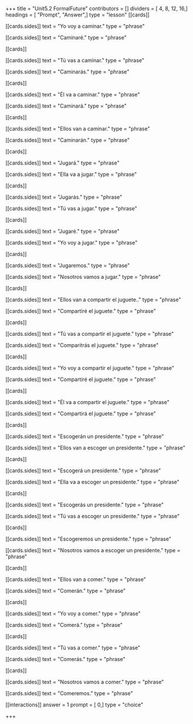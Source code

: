 +++
title = "Unit5.2 FormalFuture"
contributors = []
dividers = [ 4, 8, 12, 16,]
headings = [ "Prompt", "Answer",]
type = "lesson"
[[cards]]

[[cards.sides]]
text = "Yo voy a caminar."
type = "phrase"

[[cards.sides]]
text = "Caminaré."
type = "phrase"

[[cards]]

[[cards.sides]]
text = "Tú vas a caminar."
type = "phrase"

[[cards.sides]]
text = "Caminarás."
type = "phrase"

[[cards]]

[[cards.sides]]
text = "Él va a caminar."
type = "phrase"

[[cards.sides]]
text = "Caminará."
type = "phrase"

[[cards]]

[[cards.sides]]
text = "Ellos van a caminar."
type = "phrase"

[[cards.sides]]
text = "Caminarán."
type = "phrase"

[[cards]]

[[cards.sides]]
text = "Jugará."
type = "phrase"

[[cards.sides]]
text = "Ella va a jugar."
type = "phrase"

[[cards]]

[[cards.sides]]
text = "Jugarás."
type = "phrase"

[[cards.sides]]
text = "Tú vas a jugar."
type = "phrase"

[[cards]]

[[cards.sides]]
text = "Jugaré."
type = "phrase"

[[cards.sides]]
text = "Yo voy a jugar."
type = "phrase"

[[cards]]

[[cards.sides]]
text = "Jugaremos."
type = "phrase"

[[cards.sides]]
text = "Nosotros vamos a jugar."
type = "phrase"

[[cards]]

[[cards.sides]]
text = "Ellos van a compartir el juguete.."
type = "phrase"

[[cards.sides]]
text = "Compartiré el juguete."
type = "phrase"

[[cards]]

[[cards.sides]]
text = "Tú vas a compartir el juguete."
type = "phrase"

[[cards.sides]]
text = "Comparitrás el juguete."
type = "phrase"

[[cards]]

[[cards.sides]]
text = "Yo voy a compartir el juguete."
type = "phrase"

[[cards.sides]]
text = "Compartiré el juguete."
type = "phrase"

[[cards]]

[[cards.sides]]
text = "Él va a compartir el juguete."
type = "phrase"

[[cards.sides]]
text = "Compartirá el juguete."
type = "phrase"

[[cards]]

[[cards.sides]]
text = "Escogerán un presidente."
type = "phrase"

[[cards.sides]]
text = "Ellos van a escoger un presidente."
type = "phrase"

[[cards]]

[[cards.sides]]
text = "Escogerá un presidente."
type = "phrase"

[[cards.sides]]
text = "Ella va a escoger un presidente."
type = "phrase"

[[cards]]

[[cards.sides]]
text = "Escogerás un presidente."
type = "phrase"

[[cards.sides]]
text = "Tú vas a escoger un presidente."
type = "phrase"

[[cards]]

[[cards.sides]]
text = "Escogeremos un presidente."
type = "phrase"

[[cards.sides]]
text = "Nosotros vamos a escoger un presidente."
type = "phrase"

[[cards]]

[[cards.sides]]
text = "Ellos van a comer."
type = "phrase"

[[cards.sides]]
text = "Comerán."
type = "phrase"

[[cards]]

[[cards.sides]]
text = "Yo voy a comer."
type = "phrase"

[[cards.sides]]
text = "Comerá."
type = "phrase"

[[cards]]

[[cards.sides]]
text = "Tú vas a comer."
type = "phrase"

[[cards.sides]]
text = "Comerás."
type = "phrase"

[[cards]]

[[cards.sides]]
text = "Nosotros vamos a comer."
type = "phrase"

[[cards.sides]]
text = "Comeremos."
type = "phrase"

[[interactions]]
answer = 1
prompt = [ 0,]
type = "choice"

+++
